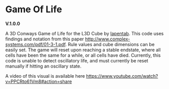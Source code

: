 # Game Of Life
<b>V.1.0.0</b>

A 3D Conways Game of Life for the L3D Cube by <a href="https://github.com/lapentab">lapentab</a>. This code uses findings and notation from this paper http://www.complex-systems.com/pdf/01-3-1.pdf. Rule values and cube dimensions can be easily set. The game will reset upon reaching a stable endstate, where all cells have been the same for a while, or all cells have died. Currently, this code is unable to detect oscillatory life, and must currently be reset manually if hitting an oscillary state.

A video of this visual is available here https://www.youtube.com/watch?v=PPCRto61Vm8#action=share
